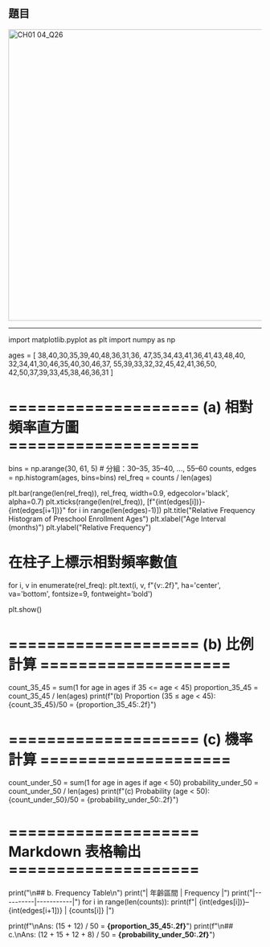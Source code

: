 ## 題目
<img width="559" height="579" alt="CH01 04_Q26" src="https://github.com/user-attachments/assets/c3c49a80-ea28-4a57-b373-1143db90106a" />

---
import matplotlib.pyplot as plt
import numpy as np

ages = [
    38,40,30,35,39,40,48,36,31,36,
    47,35,34,43,41,36,41,43,48,40,
    32,34,41,30,46,35,40,30,46,37,
    55,39,33,32,32,45,42,41,36,50,
    42,50,37,39,33,45,38,46,36,31
]

# ==================== (a) 相對頻率直方圖 ====================
bins = np.arange(30, 61, 5)  # 分組：30–35, 35–40, ..., 55–60
counts, edges = np.histogram(ages, bins=bins)
rel_freq = counts / len(ages)

plt.bar(range(len(rel_freq)), rel_freq, width=0.9, edgecolor='black', alpha=0.7)
plt.xticks(range(len(rel_freq)), [f"{int(edges[i])}-{int(edges[i+1])}" for i in range(len(edges)-1)])
plt.title("Relative Frequency Histogram of Preschool Enrollment Ages")
plt.xlabel("Age Interval (months)")
plt.ylabel("Relative Frequency")

# 在柱子上標示相對頻率數值
for i, v in enumerate(rel_freq):
    plt.text(i, v, f"{v:.2f}", ha='center', va='bottom', fontsize=9, fontweight='bold')

plt.show()

# ==================== (b) 比例計算 ====================
count_35_45 = sum(1 for age in ages if 35 <= age < 45)
proportion_35_45 = count_35_45 / len(ages)
print(f"(b) Proportion (35 ≤ age < 45): {count_35_45}/50 = {proportion_35_45:.2f}")

# ==================== (c) 機率計算 ====================
count_under_50 = sum(1 for age in ages if age < 50)
probability_under_50 = count_under_50 / len(ages)
print(f"(c) Probability (age < 50): {count_under_50}/50 = {probability_under_50:.2f}")

# ==================== Markdown 表格輸出 ====================
print("\n## b. Frequency Table\n")
print("| 年齡區間 | Frequency |")
print("|----------|-----------|")
for i in range(len(counts)):
    print(f"| {int(edges[i])}–{int(edges[i+1])} | {counts[i]} |")

print(f"\nAns: (15 + 12) / 50 = **{proportion_35_45:.2f}**")
print(f"\n## c.\nAns: (12 + 15 + 12 + 8) / 50 = **{probability_under_50:.2f}**")
